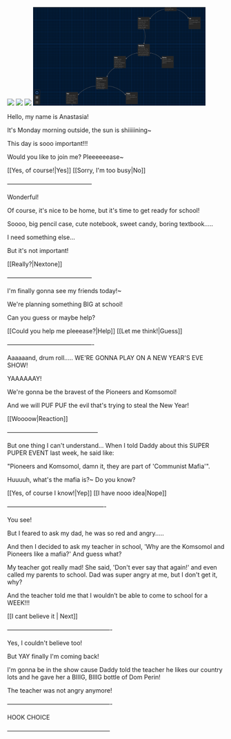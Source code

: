 <img src="Photos/21.png" width="400px">

<img src="Photos/22.png" width="400px">

<img src="Photos/23.png" width="400px">

<img src="Photos/24.png" width="400px">

Hello, my name is Anastasia!

It's Monday morning outside, the sun is shiiiiining~ 

This day is sooo important!!!

Would you like to join me?  Pleeeeeease~

[[Yes, of course!|Yes]]    [[Sorry, I'm too busy|No]]

——————————————

Wonderful!

Of course, it's nice to be home, but it's time to get ready for school!

Soooo, big pencil case, cute notebook, sweet candy, boring textbook.....

I need something else...

But it's not important!

[[Really?|Nextone]]

——————————————

I'm finally gonna see my friends today!~

We're planning something BIG at school!

Can you guess or maybe help?

[[Could you help me pleeease?|Help]]     [[Let me think!|Guess]]

——————————————-

Aaaaaand, drum roll..... WE'RE GONNA PLAY ON A NEW YEAR'S EVE SHOW! 

YAAAAAAY! 

We're gonna be the bravest of the Pioneers and Komsomol!

And we will PUF PUF the evil that's trying to steal the New Year! 

[[Woooow|Reaction]]

———————————————

But one thing I can't understand... When I told Daddy about this SUPER PUPER EVENT last week, he said like:

"Pioneers and Komsomol, damn it, they are part of 'Communist Mafia'". 

Huuuuh, what's the mafia is?~ Do you know?

[[Yes, of course I know!|Yep]]    [[I have nooo idea|Nope]]

————————————————-

You see! 

But I feared to ask my dad, he was so red and angry.....

And then I decided to ask my teacher in school, 'Why are the Komsomol and Pioneers like a mafia?' And guess what? 

My teacher got really mad! She said, 'Don't ever say that again!' and even called my parents to school. Dad was super angry at me, but I don't get it, why?

And the teacher told me that I wouldn’t be able to come to school for a WEEK!!!

[[I cant believe it | Next]]

—————————————————-

Yes, I couldn't believe too! 

But YAY finally I'm coming back! 

I'm gonna be in the show cause Daddy told the teacher he likes our country lots and he gave her a BIIIG, BIIIG bottle of Dom Perin! 

The teacher was not angry anymore!

—————————————————-

HOOK CHOICE

—————————————————
